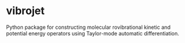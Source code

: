 # vibrojet

Python package for constructing molecular rovibrational kinetic and potential energy operators using Taylor-mode automatic differentiation.
